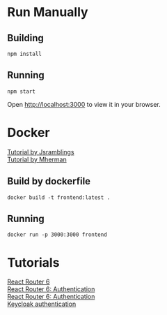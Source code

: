 # Run Manually

## Building

```
npm install
```

## Running

```
npm start
```

Open [http://localhost:3000](http://localhost:3000) to view it in your browser.

# Docker

[Tutorial by Jsramblings](https://jsramblings.com/dockerizing-a-react-app/)  
[Tutorial by Mherman](https://mherman.org/blog/dockerizing-a-react-app/)

## Build by dockerfile

```
docker build -t frontend:latest .
```

## Running

```
docker run -p 3000:3000 frontend
```

# Tutorials

[React Router 6](https://www.robinwieruch.de/react-router/)  
[React Router 6: Authentication](https://www.robinwieruch.de/react-router-authentication/)  
[React Router 6: Authentication](https://blog.logrocket.com/complete-guide-authentication-with-react-router-v6/)  
[Keycloak authentication](https://blog.logrocket.com/implement-keycloak-authentication-react/)  
